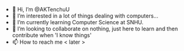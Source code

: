 - 👋 Hi, I’m @AKTenchuU
- 👀 I’m interested in a lot of things dealing with computers...
- 🌱 I’m currently learning Computer Science at SNHU.
- 💞️ I’m looking to collaborate on nothing, just here to learn and then contribute when 'I know things'
- 📫 How to reach me < later >

<!---
AKTenchuU/AKTenchuU is a ✨ special ✨ repository because its `README.md` (this file) appears on your GitHub profile.
You can click the Preview link to take a look at your changes.
--->
